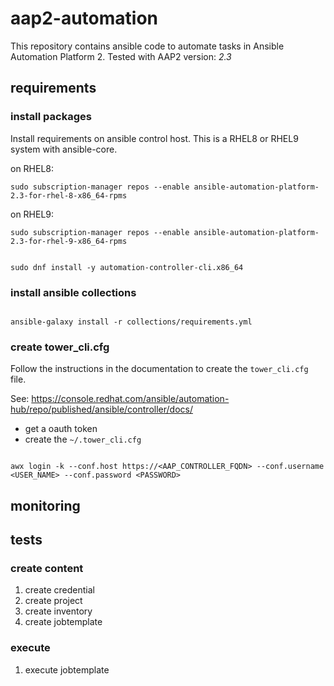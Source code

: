 # aap2-automation

This repository contains ansible code to automate tasks in Ansible Automation Platform 2.
Tested with AAP2 version: *2.3*

## requirements


### install packages

Install requirements on ansible control host.
This is a RHEL8 or RHEL9  system with ansible-core. 

on RHEL8:
``` shell
sudo subscription-manager repos --enable ansible-automation-platform-2.3-for-rhel-8-x86_64-rpms
```

on RHEL9:
``` shell
sudo subscription-manager repos --enable ansible-automation-platform-2.3-for-rhel-9-x86_64-rpms
```

``` shell

sudo dnf install -y automation-controller-cli.x86_64

```

### install ansible collections

``` shell

ansible-galaxy install -r collections/requirements.yml

```

### create tower_cli.cfg

Follow the instructions in the documentation to create the `tower_cli.cfg` file.

See: https://console.redhat.com/ansible/automation-hub/repo/published/ansible/controller/docs/

- get a oauth token
- create the `~/.tower_cli.cfg` 

``` shell

awx login -k --conf.host https://<AAP_CONTROLLER_FQDN> --conf.username <USER_NAME> --conf.password <PASSWORD>

```

## monitoring

## tests

### create content

1. create credential
2. create project
3. create inventory
4. create jobtemplate

### execute

1. execute jobtemplate
